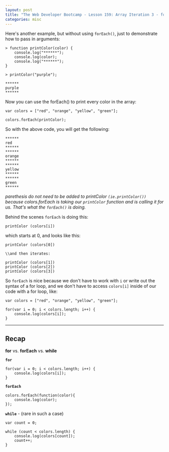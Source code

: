 ```yaml
---
layout: post
title: "The Web Developer Bootcamp - Lesson 159: Array Iteration 3 - forEach continued"
categories: misc
---
```


Here's another example, but without using `forEach()`, just to demonstrate how to pass in arguments:
```
> function printColor(color) {
    console.log("******");
    console.log(color);
    console.log("******");
}

> printColor("purple");

******
purple
******
```

Now you can use the forEach() to print every color in the array:
```
var colors = ["red", "orange", "yellow", "green"];

colors.forEach(printColor);
```
So with the above code, you will get the following:
```
******
red
******
******
orange
******
******
yellow
******
******
green
******
```
*parethesis do not need to be added to printColor `(ie.printColor())` because colors.forEach is taking our `printColor` function
and is calling it for us. That's what the `forEach()` is doing.*

Behind the scenes `forEach` is doing this:
```
printColor (colors[i])
```
which starts at 0, and looks like this:
```
printColor (colors[0])

\\and then iterates:

printColor (colors[1])
printColor (colors[2])
printColor (colors[3])
```

So `forEach` is nice because we don't have to work with `i` or write out the syntax of a for loop,
and we don't have to access `colors[i]` inside of our code with a for loop, like:
```
var colors = ["red", "orange", "yellow", "green"];

for(var i = 0; i < colors.length; i++) {
    console.log(colors[i]);
}
```

---

## Recap

**for** vs. **forEach** vs. **while**

**`for`**
```
for(var i = 0; i < colors.length; i++) {
    console.log(colors[i]);
}
```

**`forEach`**
```
colors.forEach(function(color){
    console.log(color);
});
```

**`while`** - (rare in such a case)
```
var count = 0;

while (count < colors.length) {
    console.log(colors[count]);
    count++;
}
```










